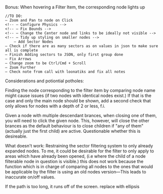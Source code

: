 Bonus:
When hovering a Filter Item, the corresponding node lights up

    //TO DO:
    — Zoom and Pan to node on Click
    <!-- — Configure Physics -->
    <!-- — Fix Bounds -->
    <!-- — Change the Center node and links to be ideally not visible -->
    <!-- — Tidy up styling on smaller nodes -->
        — Add Sector Nodes
    — Check if there are as many sectors as on values in json to make sure all is complete
    — Finish Adding sectors to JSON, only first group done
    — Fix Arrows
    — Change zoom to be Ctrl/Cmd + Scroll
    — Zoom Further
    — Check note from call with loonatiks and fix all notes

Considerations and potiontial potholes:

Finding the node corresponding to the filter item by comparing node name might cause issues (if two nodes with identical nodes exist.)
If that is the case and only the main node should be shown, add a second check that only allows for nodes with a
depth of 2 or less, f.i.

Given a node with multiple descendant brances, when closing one of them, you will need to click the given node. This, however, will close the other brances as the default behaviour is to close children if "any of them"(actually just the first child) are active. Questionable whether this is desireable.

What doesn't work:
Restraining the sector filtering system to only already expanded nodes.
To me, it could be desirable for the filter to only apply to areas which have already been opened, (i.e where the child of a node filterable node in question is visible.)
this does not work because the function which is in charge of comparing all nodes to the ones that would be applicable by the filter is using an old nodes version—This leads to inaccurate on/off values.

If the path is too long, it runs off of the screen. replace with ellipsis
